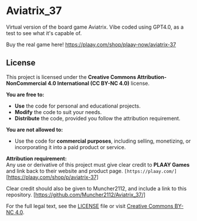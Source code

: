 # Aviatrix_37
Virtual version of the board game Aviatrix.  Vibe coded using GPT4.0, as a test to see what it's capable of.

Buy the real game here! 
https://plaay.com/shop/plaay-now/aviatrix-37

## License

This project is licensed under the **Creative Commons Attribution-NonCommercial 4.0 International (CC BY-NC 4.0)** license.

**You are free to:**
- **Use** the code for personal and educational projects.
- **Modify** the code to suit your needs.
- **Distribute** the code, provided you follow the attribution requirement.

**You are not allowed to:**
- Use the code for **commercial purposes**, including selling, monetizing, or incorporating it into a paid product or service.

**Attribution requirement:**  
Any use or derivative of this project must give clear credit to **PLAAY Games** and link back to their website and product page.
`[https://plaay.com/]`
[https://plaay.com/shop/p/aviatrix-37]

Clear credit should also be given to Muncher2112, and include a link to this repository.
[https://github.com/Muncher2112/Aviatrix_37/]

For the full legal text, see the [LICENSE](LICENSE) file or visit [Creative Commons BY-NC 4.0](https://creativecommons.org/licenses/by-nc/4.0/).
